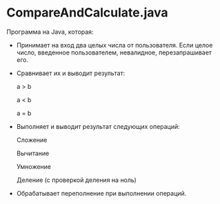 # CompareAndCalculate.java

Программа на Java, которая:

   - Принимает на вход два целых числа от пользователя. Если целое число, введенное пользователем, невалидное, перезапрашивает его.

   - Сравнивает их и выводит результат:

        a > b

        a < b

        a = b

   - Выполняет и выводит результат следующих операций:

        Сложение

        Вычитание

        Умножение

        Деление (с проверкой деления на ноль)

   - Обрабатывает переполнение при выполнении операций.
